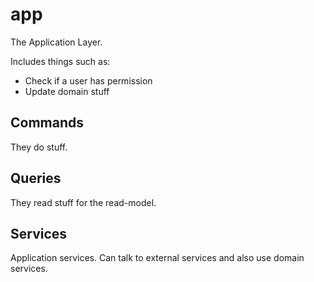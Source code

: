 # app

The Application Layer.

Includes things such as:

- Check if a user has permission
- Update domain stuff

## Commands
They do stuff.

## Queries
They read stuff for the read-model.

## Services
Application services. Can talk to external services and also use domain services.